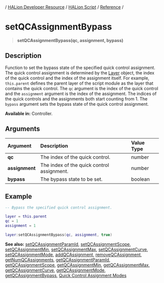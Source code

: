 / [HALion Developer Resource](../../HALion-Developer-Resource.md) / [HALion Script](./HALion-Script.md) / [Reference](./Reference.md) /

# setQCAssignmentBypass

>**setQCAssignmentBypass(qc, assignment, bypass)**

## Description

Function to set the bypass state of the specified quick control assignment. The quick control assignment is determined by the [Layer](./Layer.md) object, the index of the quick control and the index of the assignment itself. For example, ``this.parent`` defines the parent layer of the script module as the layer that contains the quick control. The ``qc`` argument is the index of the quick control and the ``assignment`` argument is the index of the assignment. The indices of the quick controls and the assignments both start counting from 1. The ``bypass`` argument sets the bypass state of the quick control assignment.

**Available in:** Controller.

## Arguments

|Argument|Description|Value Type|
|:-|:-|:-|
|**qc**|The index of the quick control.|number|
|**assignment**|The index of the quick control assignment.|number|
|**bypass**|The bypass state to be set.|boolean|

## Example

```lua
-- Bypass the specified quick control assignment.

layer = this.parent
qc = 1
assignment = 1
    
layer:setQCAssignmentBypass(qc, assignment, true)
```

**See also:** [setQCAssignmentParamId](./setQCAssignmentParamId.md), [setQCAssignmentScope](./setQCAssignmentScope.md), [setQCAssignmentMin](./setQCAssignmentMin.md), [setQCAssignmentMax](./setQCAssignmentMax.md), [setQCAssignmentCurve](./setQCAssignmentCurve.md), [setQCAssignmentMode](./setQCAssignmentMode.md), [addQCAssignment](./addQCAssignment.md), [removeQCAssignment](./removeQCAssignment.md), [getNumQCAssignments](./getNumQCAssignments.md), [getQCAssignmentParamId](./getQCAssignmentParamId.md), [getQCAssignmentScope](./getQCAssignmentScope.md), [getQCAssignmentMin](./getQCAssignmentMin.md), [getQCAssignmentMax](./getQCAssignmentMax.md), [getQCAssignmentCurve](./getQCAssignmentCurve.md), [getQCAssignmentMode](./getQCAssignmentMode.md), [getQCAssignmentBypass](./getQCAssignmentBypass.md), [Quick Control Assignment Modes](./Quick-Control-Assignment-Modes.md)